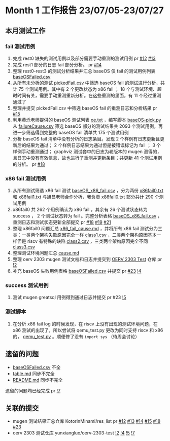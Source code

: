 # Month 1 工作报告 23/07/05-23/07/27

## 本月测试工作

### fail 测试用例

1. 完成 rest0 缺失的测试用例以及部分需要手动重测的测试用例 pr [#12](https://github.com/KotorinMinami/res_list/commit/6fc49cbc70c91a39eaf261a2fef64af8a1314883) [#13](https://github.com/KotorinMinami/res_list/commit/2dcda539b51a7153a76c640396ea4dd5c03addea)
2. 完成 rest1 部分的日志 fail 部分分析。 pr [#14](https://github.com/KotorinMinami/res_list/commit/eaffea9454b6df1a29d65b3cf3d3d7228f3b05dc)
3. 整理 rest0-rest3 的测试分析结果并汇总 baseOS 仅 fail 的测试用例列表 [baseOSFailed.csv](/Done/Month01/Week7/baseOSFailed.csv)
4. 从所有未分析的测试 [pickedFail.csv](https://github.com/KotorinMinami/task_apply/blob/main/pickedFail.csv) 中筛选 baseOS fail 的测试进行分析，共计 75 个测试用例。其中有 2 个更改状态为 x86 fail ； 18 个与测试环境、超时时间有关，需要手动重测重新分析。在这些重测的里面，有 11 个经过重测通过了
5. 整理并提交 pickedFail.csv 中筛选 baseOS fail 的重测日志和分析结果 pr [#15](https://github.com/KotorinMinami/res_list/commit/6d57a942a10f7d03f1328c4ab8467a4aa3723628#diff-bfa9c1df7935605b17b8b9fa1d12144452c57044c10e3ae10bc8a8468115a8b0)
6. 利用黄烁老师提供的 baseOS 测试列表 [oe.txt](/Note/oe.txt) ，编写脚本 [baseOS-pick.py](/Note/baseOS-pick.py) 从 [failureCause.csv](https://github.com/KotorinMinami/res_list/blob/master/failureCause.csv) 筛选 baseOS 部分的测试结果共 2093 个测试用例，再进一步筛选得到完整的 baseOS fail 清单共 175 个测试用例
7. 分析 baseOS fail 清单中没有分析的日志条目。发现 2 个样例有日志更新且更新后的结果为通过； 2 个样例日志结果为通过但是被错误标记为 fail ； 3 个样例手动重测通过； graphviz 测试套中的日志为老版本的 mugen 测得的，且日志中没有有效信息，故也进行了重测并更新条目；共更新 41 个测试用例的分析。 pr [#18](https://github.com/KotorinMinami/res_list/pull/18)

### x86 fail 测试用例

1. 从所有测试筛选 x86 fail 测试 [baseOS_x86_fail.csv](/Done/Month01/Week8/csv/baseOS_x86_fail.csv) ，分为两份 [x86fail0.txt](./lists/x86fail0.txt) 和 [x86fail1.txt](./lists/x86fail1.txt) 与旭昌老师合作分析，我负责 x86fail0.txt 部分共计 290 个测试用例
2. x86fail0 共 262 个用例确认为 x86 fail ，其余有 26 个测试状态转为 success ， 2 个测试状态转为 fail 。完整分析表格 [baseOS_x86_fail.csv](/Done/Month01/Week9/lists/baseOS_x86_fail.csv) ，重测日志和测试状态更新全部提交 pr [#18](https://github.com/KotorinMinami/res_list/pull/18/files) [#19](https://github.com/KotorinMinami/res_list/pull/19/files) [#21](https://github.com/KotorinMinami/res_list/pull/21/files)
3. 整理 x86fail0 问题汇总 [x86_fail_cause.md](/Done/Month01/Week10/x86_fail_cause.md) ，并将所有 x86 fail 测试分为三类：一类两个架构失败原因完全一样 [class1.csv](/Done/Month01/Week9/lists/lists/class1.csv) ，二类两个架构原因基本一样但是 riscv 有特殊的缺陷 [class2.csv](/Done/Month01/Week9/lists/class2.csv)  ，三类两个架构原因完全不同 [class3.csv](/Done/Month01/Week9/lists/lists/class3.csv)
4. 整理测试环境问题汇总 [cause.md](/Done/Month01/Week9/lists/cause.md) 
5. 整理 oerv 2303 mugen 测试文档和日志并提交到 [OERV 2303 Test](https://gitee.com/yunxiangluo/oerv-2303-test) 仓库 pr [!2](https://gitee.com/yunxiangluo/oerv-2303-test/pulls/2)
6. 补充 baseOS 失败用例表格 [baseOSFailed.csv](https://github.com/KotorinMinami/res_list/blob/master/baseOSFailed.csv) 并提交 pr [#23](https://github.com/KotorinMinami/res_list/pull/23) [!4](https://gitee.com/yunxiangluo/oerv-2303-test/pulls/4)

### success 测试用例

1. 测试 mugen greatsql 用例得到通过日志并提交 pr #23 [!5](https://gitee.com/yunxiangluo/oerv-2303-test/pulls/5)

### 测试脚本

1. 在分析 x86 fail log 的时候发现，在 riscv 上没有出现的测试环境问题，在 x86 测试的出现了，所以尝试将 qemu_test.py 更改为同时支持 riscv 和 x86 的， [qemu_test.py](/Note/qemu_test.py) 。顺便修了没有 ``import sys`` （待周会讨论）

## 遗留的问题

+ [baseOSFailed.csv](https://gitee.com/yunxiangluo/oerv-2303-test/blob/master/BasicTest/function/mugen/baseOSFailed.csv) 不全
+ [table.md](https://gitee.com/yunxiangluo/oerv-2303-test/blob/master/BasicTest/function/mugen/table.md) 同步不完全
+ [README.md](https://gitee.com/yunxiangluo/oerv-2303-test/blob/master/BasicTest/function/mugen/README.md) 同步不完全

遗留的问题均已经完成 pr [!7](https://gitee.com/yunxiangluo/oerv-2303-test/pulls/7)

## 关联的提交

+ mugen 测试结果汇总仓库 KotorinMinami/res_list pr [#12](https://github.com/KotorinMinami/res_list/commit/6fc49cbc70c91a39eaf261a2fef64af8a1314883) [#13](https://github.com/KotorinMinami/res_list/commit/2dcda539b51a7153a76c640396ea4dd5c03addea) [#14](https://github.com/KotorinMinami/res_list/commit/eaffea9454b6df1a29d65b3cf3d3d7228f3b05dc) [#15](https://github.com/KotorinMinami/res_list/commit/6d57a942a10f7d03f1328c4ab8467a4aa3723628#diff-bfa9c1df7935605b17b8b9fa1d12144452c57044c10e3ae10bc8a8468115a8b0) [#18](https://github.com/KotorinMinami/res_list/pull/18) [#23](https://github.com/KotorinMinami/res_list/pull/23)
+ oerv 2303 测试仓库 yunxiangluo/oerv-2303-test [!2](https://gitee.com/yunxiangluo/oerv-2303-test/pulls/2) [!4](https://gitee.com/yunxiangluo/oerv-2303-test/pulls/4) [!5](https://gitee.com/yunxiangluo/oerv-2303-test/pulls/5) [!7](https://gitee.com/yunxiangluo/oerv-2303-test/pulls/7)
